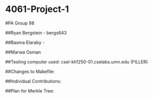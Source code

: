 # 4061-Project-1

#PA Group 98

##Ryan Bergstein - bergs643

##Basma Elaraby - 

##Marwa Osman

##Testing computer used: csel-kh1250-01.cselabs.umn.edu (FILLER)

##Changes to Makefile: 

##Individual Contributions: 

##Plan for Merkle Tree: 
